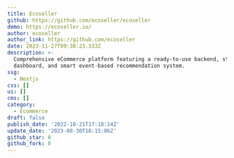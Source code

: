 ```yaml
---
title: Ecoseller
github: https://github.com/ecoseller/ecoseller
demo: https://ecoseller.io/
author: ecoseller
author_link: https://github.com/ecoseller
date: 2023-11-27T09:38:23.333Z
description: >-
  Comprehensive eCommerce platform featuring a ready-to-use backend, storefront,
  dashboard, and smart event-based recommendation system.
ssg:
  - Nextjs
css: []
ui: []
cms: []
category:
  - Ecommerce
draft: false
publish_date: '2022-10-21T17:18:14Z'
update_date: '2023-08-30T16:15:06Z'
github_star: 8
github_fork: 0
---
```

